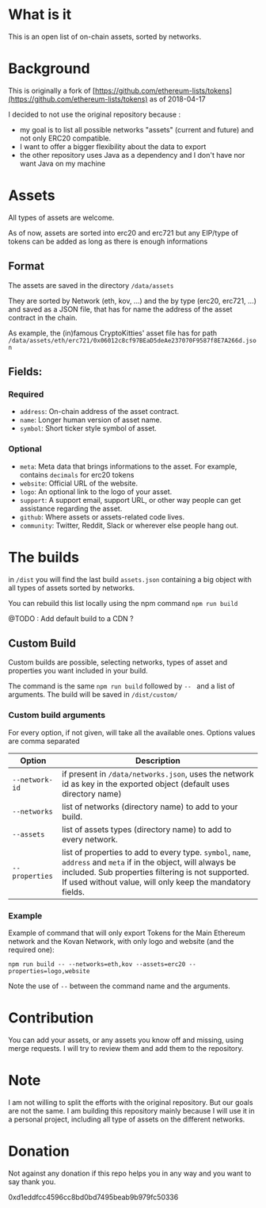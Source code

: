 # What is it 

This is an open list of on-chain assets, sorted by networks.

# Background

This is originally a fork of [https://github.com/ethereum-lists/tokens](https://github.com/ethereum-lists/tokens) as of 2018-04-17

I decided to not use the original repository because :
- my goal is to list all possible networks "assets" (current and future) and not only ERC20 compatible.
- I want to offer a bigger flexibility about the data to export
- the other repository uses Java as a dependency and I don't have nor want Java on my machine

# Assets

All types of assets are welcome. 

As of now, assets are sorted into erc20 and erc721 but any EIP/type of tokens can be added as long as there is enough informations 

## Format

The assets are saved in the directory `/data/assets`

They are sorted by Network (eth, kov, ...) and the by type (erc20, erc721, ...) and saved as a JSON file, that has for name the address of the asset contract in the chain.

As example, the (in)famous CryptoKitties' asset file has for path `/data/assets/eth/erc721/0x06012c8cf97BEaD5deAe237070F9587f8E7A266d.json`

## Fields:

### Required

-  `address`:   On-chain address of the asset contract.
-  `name`:      Longer human version of asset name.
-  `symbol`:    Short ticker style symbol of asset.


### Optional

-  `meta`:      Meta data that brings informations to the asset. For example, contains `decimals` for erc20 tokens
-  `website`:   Official URL of the website.
-  `logo`:      An optional link to the logo of your asset.
-  `support`:   A support email, support URL, or other way people can get assistance regarding the asset.
-  `github`:    Where assets or assets-related code lives.
-  `community`: Twitter, Reddit, Slack or wherever else people hang out.


# The builds

in `/dist` you will find the last build `assets.json` containing a big object with all types of assets sorted by networks.

You can rebuild this list locally using the npm command `npm run build`

@TODO : Add default build to a CDN ?

## Custom Build

Custom builds are possible, selecting networks, types of asset and properties you want included in your build.

The command is the same `npm run build` followed by `-- ` and a list of arguments.
The build will be saved in `/dist/custom/`

### Custom build arguments

For every option, if not given, will take all the available ones.
Options values are comma separated

| Option | Description |
| --- | --- |
| `--network-id` | if present in `/data/networks.json`, uses the network id as key in the exported object (default uses directory name) |
| `--networks`       | list of networks (directory name) to add to your build. |
| `--assets`         | list of assets types (directory name) to add to every network. |
| `--properties`     | list of properties to add to every type. `symbol`, `name`, `address` and `meta` if in the object, will always be included. Sub properties filtering is not supported. If used without value, will only keep the mandatory fields. |


### Example 

Example of command that will only export Tokens for the Main Ethereum network and the Kovan Network, with only logo and website (and the required one):

`npm run build -- --networks=eth,kov --assets=erc20 --properties=logo,website`

Note the use of ` -- ` between the command name and the arguments.

# Contribution 

You can add your assets, or any assets you know off and missing, using merge requests. I will try to review them and add them to the repository.

# Note 

I am not willing to split the efforts with the original repository. But our goals are not the same. I am building this repository mainly because I will use it in a personal project, including all type of assets on the different networks.

# Donation

Not against any donation if this repo helps you in any way and you want to say thank you.

0xd1eddfcc4596cc8bd0bd7495beab9b979fc50336
